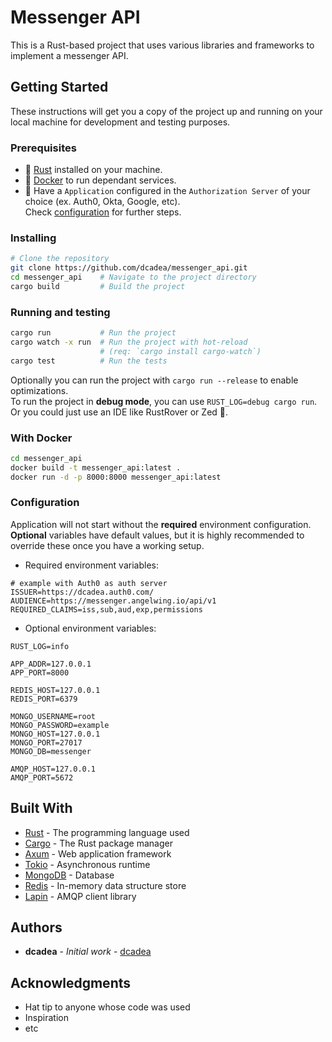 # Messenger API

This is a Rust-based project that uses various libraries and frameworks to implement a messenger API.

## Getting Started

These instructions will get you a copy of the project up and running on your local machine for development and testing
purposes.

### Prerequisites

- :crab: [Rust](https://www.rust-lang.org/tools/install) installed on your machine.
- :whale: [Docker](https://www.docker.com/get-started) to run dependant services.
- :closed_lock_with_key: Have a `Application` configured in the `Authorization Server` of your choice (ex. Auth0, Okta, Google, etc).<br>
Check [configuration](#configuration) for further steps.

### Installing
```bash
# Clone the repository
git clone https://github.com/dcadea/messenger_api.git
cd messenger_api    # Navigate to the project directory
cargo build         # Build the project
```

### Running and testing
```bash
cargo run           # Run the project
cargo watch -x run  # Run the project with hot-reload
                    # (req: `cargo install cargo-watch`)
cargo test          # Run the tests
```
Optionally you can run the project with `cargo run --release` to enable optimizations.<br>
To run the project in **debug mode**, you can use `RUST_LOG=debug cargo run`.<br>
Or you could just use an IDE like RustRover or Zed :rocket:.

### With Docker
```bash
cd messenger_api
docker build -t messenger_api:latest .
docker run -d -p 8000:8000 messenger_api:latest
```

### Configuration
Application will not start without the **required** environment configuration. <br>
**Optional** variables have default values, but it is highly recommended to override these once you have a working setup.
- Required environment variables:
```dotenv
# example with Auth0 as auth server
ISSUER=https://dcadea.auth0.com/
AUDIENCE=https://messenger.angelwing.io/api/v1
REQUIRED_CLAIMS=iss,sub,aud,exp,permissions
```
- Optional environment variables:
```dotenv
RUST_LOG=info

APP_ADDR=127.0.0.1
APP_PORT=8000

REDIS_HOST=127.0.0.1
REDIS_PORT=6379

MONGO_USERNAME=root
MONGO_PASSWORD=example
MONGO_HOST=127.0.0.1
MONGO_PORT=27017
MONGO_DB=messenger

AMQP_HOST=127.0.0.1
AMQP_PORT=5672
```

## Built With

- [Rust](https://www.rust-lang.org/) - The programming language used
- [Cargo](https://doc.rust-lang.org/cargo/) - The Rust package manager
- [Axum](https://docs.rs/axum/0.7.5/axum/) - Web application framework
- [Tokio](https://tokio.rs/) - Asynchronous runtime
- [MongoDB](https://www.mongodb.com/) - Database
- [Redis](https://redis.io/) - In-memory data structure store
- [Lapin](https://docs.rs/lapin/2.3.4/lapin/) - AMQP client library

## Authors

- **dcadea** - *Initial work* - [dcadea](https://github.com/dcadea)

## Acknowledgments

- Hat tip to anyone whose code was used
- Inspiration
- etc
